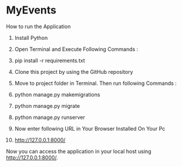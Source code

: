 # MyEvents

How to run the Application

1. Install Python


2. Open Terminal and Execute Following Commands :


3. pip install -r requirements.txt


4. Clone this project by using the GitHub repository


5. Move to project folder in Terminal. Then run following Commands :


6. python manage.py makemigrations


7. python manage.py migrate


8. python manage.py runserver


9. Now enter following URL in Your Browser Installed On Your Pc


10. http://127.0.0.1:8000/


Now you can access the application in your local host using http://127.0.0.1:8000/.
